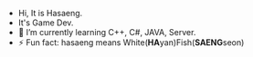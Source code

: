 - Hi, It is Hasaeng.
- It's Game Dev.
- 🌱 I’m currently learning C++, C#, JAVA, Server.
- ⚡ Fun fact: hasaeng means White(**HA**yan)Fish(**SAENG**seon)

<!---
whitefish2n2/whitefish2n2 is a ✨ special ✨ repository because its `README.md` (this file) appears on your GitHub profile.
You can click the Preview link to take a look at your changes.
--->
